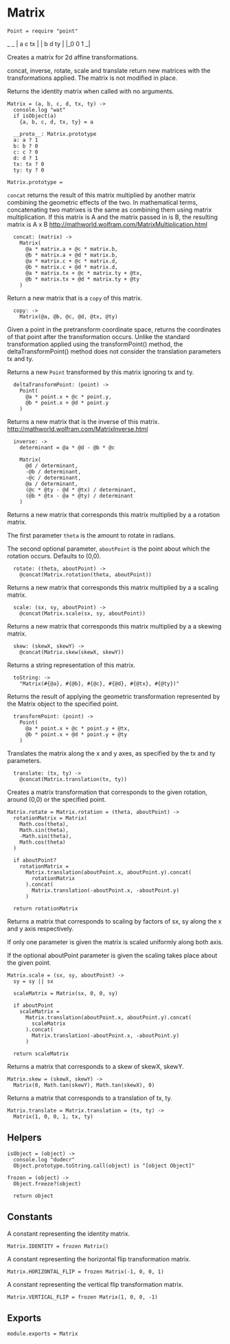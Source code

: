 Matrix
======

    Point = require "point"

</pre>
   _        _
  | a  c tx  |
  | b  d ty  |
  |_0  0  1 _|
</pre>

Creates a matrix for 2d affine transformations.

concat, inverse, rotate, scale and translate return new matrices with the
transformations applied. The matrix is not modified in place.

Returns the identity matrix when called with no arguments.

    Matrix = (a, b, c, d, tx, ty) ->
      console.log "wat"
      if isObject(a)
        {a, b, c, d, tx, ty} = a

      __proto__: Matrix.prototype
      a: a ? 1
      b: b ? 0
      c: c ? 0
      d: d ? 1
      tx: tx ? 0
      ty: ty ? 0
  
    Matrix.prototype =

`concat` returns the result of this matrix multiplied by another matrix
combining the geometric effects of the two. In mathematical terms,
concatenating two matrixes is the same as combining them using matrix multiplication.
If this matrix is A and the matrix passed in is B, the resulting matrix is A x B
http://mathworld.wolfram.com/MatrixMultiplication.html

      concat: (matrix) ->
        Matrix(
          @a * matrix.a + @c * matrix.b,
          @b * matrix.a + @d * matrix.b,
          @a * matrix.c + @c * matrix.d,
          @b * matrix.c + @d * matrix.d,
          @a * matrix.tx + @c * matrix.ty + @tx,
          @b * matrix.tx + @d * matrix.ty + @ty
        )
  

Return a new matrix that is a `copy` of this matrix.

      copy: ->
        Matrix(@a, @b, @c, @d, @tx, @ty)
  
Given a point in the pretransform coordinate space, returns the coordinates of
that point after the transformation occurs. Unlike the standard transformation
applied using the transformPoint() method, the deltaTransformPoint() method
does not consider the translation parameters tx and ty.

Returns a new `Point` transformed by this matrix ignoring tx and ty.

      deltaTransformPoint: (point) ->
        Point(
          @a * point.x + @c * point.y,
          @b * point.x + @d * point.y
        )
  
Returns a new matrix that is the inverse of this matrix.
http://mathworld.wolfram.com/MatrixInverse.html

      inverse: ->
        determinant = @a * @d - @b * @c
  
        Matrix(
          @d / determinant,
          -@b / determinant,
          -@c / determinant,
          @a / determinant,
          (@c * @ty - @d * @tx) / determinant,
          (@b * @tx - @a * @ty) / determinant
        )
  
Returns a new matrix that corresponds this matrix multiplied by a
a rotation matrix.

The first parameter `theta` is the amount to rotate in radians.

The second optional parameter, `aboutPoint` is the point about which the 
rotation occurs. Defaults to (0,0).

      rotate: (theta, aboutPoint) ->
        @concat(Matrix.rotation(theta, aboutPoint))

Returns a new matrix that corresponds this matrix multiplied by a
a scaling matrix.

      scale: (sx, sy, aboutPoint) ->
        @concat(Matrix.scale(sx, sy, aboutPoint))

Returns a new matrix that corresponds this matrix multiplied by a
a skewing matrix.
  
      skew: (skewX, skewY) ->
        @concat(Matrix.skew(skewX, skewY))
  
Returns a string representation of this matrix.
  
      toString: ->
        "Matrix(#{@a}, #{@b}, #{@c}, #{@d}, #{@tx}, #{@ty})"
  
Returns the result of applying the geometric transformation represented by the
Matrix object to the specified point.

      transformPoint: (point) ->
        Point(
          @a * point.x + @c * point.y + @tx,
          @b * point.x + @d * point.y + @ty
        )

Translates the matrix along the x and y axes, as specified by the tx and ty parameters.

      translate: (tx, ty) ->
        @concat(Matrix.translation(tx, ty))

Creates a matrix transformation that corresponds to the given rotation,
around (0,0) or the specified point.

    Matrix.rotate = Matrix.rotation = (theta, aboutPoint) ->
      rotationMatrix = Matrix(
        Math.cos(theta),
        Math.sin(theta),
        -Math.sin(theta),
        Math.cos(theta)
      )
  
      if aboutPoint?
        rotationMatrix =
          Matrix.translation(aboutPoint.x, aboutPoint.y).concat(
            rotationMatrix
          ).concat(
            Matrix.translation(-aboutPoint.x, -aboutPoint.y)
          )
  
      return rotationMatrix

Returns a matrix that corresponds to scaling by factors of sx, sy along
the x and y axis respectively.

If only one parameter is given the matrix is scaled uniformly along both axis.

If the optional aboutPoint parameter is given the scaling takes place
about the given point.

    Matrix.scale = (sx, sy, aboutPoint) ->
      sy = sy || sx
  
      scaleMatrix = Matrix(sx, 0, 0, sy)
  
      if aboutPoint
        scaleMatrix =
          Matrix.translation(aboutPoint.x, aboutPoint.y).concat(
            scaleMatrix
          ).concat(
            Matrix.translation(-aboutPoint.x, -aboutPoint.y)
          )
  
      return scaleMatrix
  

Returns a matrix that corresponds to a skew of skewX, skewY.
  
    Matrix.skew = (skewX, skewY) ->
      Matrix(0, Math.tan(skewY), Math.tan(skewX), 0)
  
Returns a matrix that corresponds to a translation of tx, ty.

    Matrix.translate = Matrix.translation = (tx, ty) ->
      Matrix(1, 0, 0, 1, tx, ty)

Helpers
-------

    isObject = (object) ->
      console.log "dudecr"
      Object.prototype.toString.call(object) is "[object Object]"
      
    frozen = (object) ->
      Object.freeze?(object)
      
      return object

Constants
---------

A constant representing the identity matrix.

    Matrix.IDENTITY = frozen Matrix()

A constant representing the horizontal flip transformation matrix.

    Matrix.HORIZONTAL_FLIP = frozen Matrix(-1, 0, 0, 1)
  
A constant representing the vertical flip transformation matrix.

    Matrix.VERTICAL_FLIP = frozen Matrix(1, 0, 0, -1)

Exports
-------

    module.exports = Matrix
